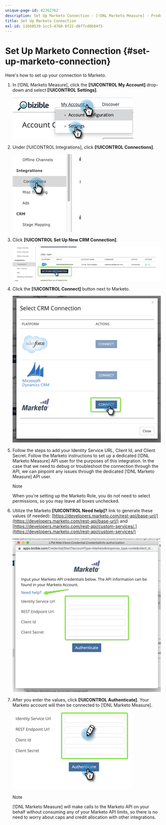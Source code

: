 ```yaml
---
unique-page-id: 42762762
description: Set Up Marketo Connection - [!DNL Marketo Measure] - Product Documentation
title: Set Up Marketo Connection
exl-id: 11660539-1cc5-4768-8f22-d6f7cd0b94f3
---
```

# Set Up Marketo Connection {#set-up-marketo-connection}

Here's how to set up your connection to Marketo.

1. In [!DNL Marketo Measure], click the **[!UICONTROL My Account]** drop-down and select **[!UICONTROL Settings]**.

   ![](assets/one-2.png)

1. Under [!UICONTROL Integrations], click **[!UICONTROL Connections]**.

   ![](assets/one-a.png)

1. Click **[!UICONTROL Set Up New CRM Connection]**.

   ![](assets/two-2.png)

1. Click the **[!UICONTROL Connect]** button next to Marketo.

   ![](assets/three-2.png)

1. Follow the steps to add your Identity Service URL, Client Id, and Client Secret. Follow the Marketo instructions to set up a dedicated [!DNL Marketo Measure] API user for the purposes of this integration. In the case that we need to debug or troubleshoot the connection through the API, we can pinpoint any issues through the dedicated [!DNL Marketo Measure] API user.

   >[!NOTE]
   >
   >When you're setting up the Marketo Role, you do not need to select permissions, so you may leave all boxes unchecked.

1. Utilize the Marketo **[!UICONTROL Need help]?** link to generate these values (if needed): [https://developers.marketo.com/rest-api/base-url/](https://developers.marketo.com/rest-api/base-url/) and [https://developers.marketo.com/rest-api/custom-services/.](https://developers.marketo.com/rest-api/custom-services/)

   ![](assets/four-2.png)

1. After you enter the values, click **[!UICONTROL Authenticate]**. Your Marketo account will then be connected to [!DNL Marketo Measure].

   ![](assets/five-2.png)

   >[!NOTE]
   >
   >[!DNL Marketo Measure] will make calls to the Marketo API on your behalf without consuming any of your Marketo API limits, so there is no need to worry about caps and credit allocation with other integrations.
